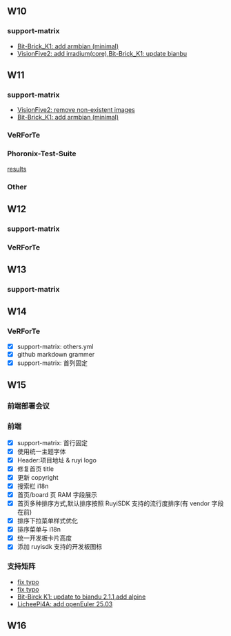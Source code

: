 ## W10

### support-matrix

- [Bit-Brick_K1: add armbian (minimal)](https://github.com/ruyisdk/support-matrix/pull/194)
- [VisionFive2: add irradium(core),Bit-Brick_K1: update bianbu](https://github.com/ruyisdk/support-matrix/pull/192)

## W11

### support-matrix

- [VisionFive2: remove non-existent images](https://github.com/ruyisdk/support-matrix/pull/196)
- [Bit-Brick_K1: add armbian (minimal)](https://github.com/ruyisdk/support-matrix/pull/194)

### VeRForTe

### Phoronix-Test-Suite

[results](../report/PTS_2042.md)

### Other

## W12

### support-matrix

### VeRForTe

## W13

### support-matrix

## W14

### VeRForTe

- [x] support-matrix: others.yml
- [x] github markdown grammer 
- [x] support-matrix: 首列固定

## W15

### 前端部署会议

### 前端

- [x] support-matrix: 首行固定
- [x] 使用统一主题字体
- [x] Header:项目地址 & ruyi logo
- [x] 修复首页 title
- [x] 更新 copyright
- [x] 搜索栏 i18n
- [x] 首页/board 页 RAM 字段展示
- [x] 首页多种排序方式,默认排序按照 RuyiSDK 支持的流行度排序(有 vendor 字段在前)
- [x] 排序下拉菜单样式优化
- [x] 排序菜单与 i18n
- [x] 统一开发板卡片高度
- [x] 添加 ruyisdk 支持的开发板图标

### 支持矩阵

- [fix typo](https://github.com/ruyisdk/support-matrix/pull/249)
- [fix typo](https://github.com/ruyisdk/support-matrix/pull/241)
- [Bit-Birck K1: update to biandu 2.1.1,add alpine](https://github.com/ruyisdk/support-matrix/pull/240)
- [LicheePi4A: add openEuler 25.03](https://github.com/ruyisdk/support-matrix/pull/237)

## W16
